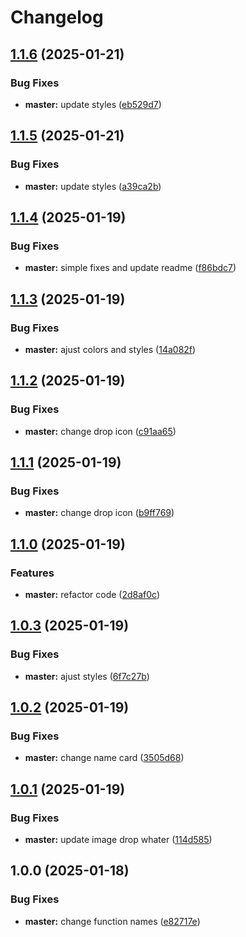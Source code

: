 # Changelog

## [1.1.6](https://github.com/DidacChaves/rain-meter-card/compare/v1.1.5...v1.1.6) (2025-01-21)


### Bug Fixes

* **master:** update styles ([eb529d7](https://github.com/DidacChaves/rain-meter-card/commit/eb529d79b5dd3995f91cb4bc7775283ba3c801a5))

## [1.1.5](https://github.com/DidacChaves/rain-meter-card/compare/v1.1.4...v1.1.5) (2025-01-21)


### Bug Fixes

* **master:** update styles ([a39ca2b](https://github.com/DidacChaves/rain-meter-card/commit/a39ca2b895e14b45fbc4963cf75a55dce1c68f72))

## [1.1.4](https://github.com/DidacChaves/rain-meter-card/compare/v1.1.3...v1.1.4) (2025-01-19)


### Bug Fixes

* **master:** simple fixes and update readme ([f86bdc7](https://github.com/DidacChaves/rain-meter-card/commit/f86bdc7d385d9f55bb7a79e0638b437c511d75ee))

## [1.1.3](https://github.com/DidacChaves/rain-meter-card/compare/v1.1.2...v1.1.3) (2025-01-19)


### Bug Fixes

* **master:** ajust colors and styles ([14a082f](https://github.com/DidacChaves/rain-meter-card/commit/14a082fad3f6a2a84bbd1088ff722f688e936e5f))

## [1.1.2](https://github.com/DidacChaves/rain-meter-card/compare/v1.1.1...v1.1.2) (2025-01-19)


### Bug Fixes

* **master:** change drop icon ([c91aa65](https://github.com/DidacChaves/rain-meter-card/commit/c91aa6521ccd2bc909f40cd57241e9656f10f792))

## [1.1.1](https://github.com/DidacChaves/rain-meter-card/compare/v1.1.0...v1.1.1) (2025-01-19)


### Bug Fixes

* **master:** change drop icon ([b9ff769](https://github.com/DidacChaves/rain-meter-card/commit/b9ff7697892b551dd06b32a6a2eaee6815930aea))

## [1.1.0](https://github.com/DidacChaves/rain-meter-card/compare/v1.0.3...v1.1.0) (2025-01-19)


### Features

* **master:** refactor code ([2d8af0c](https://github.com/DidacChaves/rain-meter-card/commit/2d8af0c3c77273b1be4f97a5a74c3eb23b52ca80))

## [1.0.3](https://github.com/DidacChaves/rain-meter-card/compare/v1.0.2...v1.0.3) (2025-01-19)


### Bug Fixes

* **master:** ajust styles ([6f7c27b](https://github.com/DidacChaves/rain-meter-card/commit/6f7c27b4940a7c67c7ec5014b1213963800261f6))

## [1.0.2](https://github.com/DidacChaves/rain-meter-card/compare/v1.0.1...v1.0.2) (2025-01-19)


### Bug Fixes

* **master:** change name card ([3505d68](https://github.com/DidacChaves/rain-meter-card/commit/3505d68b8eefad351c5c6c203551795f949ef16b))

## [1.0.1](https://github.com/DidacChaves/rain-meter-card/compare/v1.0.0...v1.0.1) (2025-01-19)


### Bug Fixes

* **master:** update image drop whater ([114d585](https://github.com/DidacChaves/rain-meter-card/commit/114d585b4462b96c97ab4c10c20c0aa61ed406cb))

## 1.0.0 (2025-01-18)


### Bug Fixes

* **master:** change function names ([e82717e](https://github.com/DidacChaves/rain-meter-card/commit/e82717ea4105c32ea3869777398549504d3534c2))
